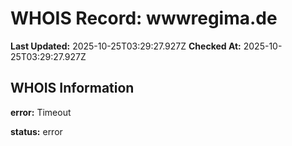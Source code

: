 # WHOIS Record: wwwregima.de

**Last Updated:** 2025-10-25T03:29:27.927Z
**Checked At:** 2025-10-25T03:29:27.927Z

## WHOIS Information

**error:** Timeout

**status:** error

